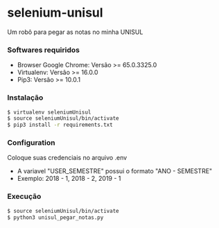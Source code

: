 # selenium-unisul
Um robô para pegar as notas no minha UNISUL

### Softwares requiridos
* Browser Google Chrome: Versão >= 65.0.3325.0
* Virtualenv: Versão >= 16.0.0
* Pip3: Versão >= 10.0.1

### Instalação
```bash
$ virtualenv seleniumUnisul
$ source seleniumUnisul/bin/activate
$ pip3 install -r requirements.txt
```

### Configuration

Coloque suas credenciais no arquivo .env
* A variavel "USER_SEMESTRE" possui o formato "ANO - SEMESTRE"
* Exemplo: 2018 - 1, 2018 - 2, 2019 - 1

### Execução
```bash
$ source seleniumUnisul/bin/activate
$ python3 unisul_pegar_notas.py
```